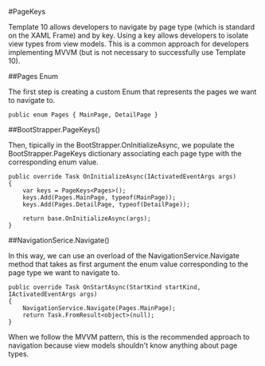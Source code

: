 ﻿#PageKeys

Template 10 allows developers to navigate by page type (which is standard on the XAML Frame) and by key. Using a key allows developers to isolate view types from view models. This is a common approach for developers implementing MVVM (but is not necessary to successfully use Template 10).

##Pages Enum

The first step is creating a custom Enum that represents the pages we want to navigate to.

````chsarp
public enum Pages { MainPage, DetailPage }
````

##BootStrapper.PageKeys<T>()

Then, tipically in the BootStrapper.OnInitializeAsync, we populate the BootStrapper.PageKeys dictionary associating each page type with the corresponding enum value.

````chsarp
public override Task OnInitializeAsync(IActivatedEventArgs args)
{
    var keys = PageKeys<Pages>();
    keys.Add(Pages.MainPage, typeof(MainPage));
    keys.Add(Pages.DetailPage, typeof(DetailPage));

    return base.OnInitializeAsync(args);
}
````

##NavigationSerice.Navigate<T>()

In this way, we can use an overload of the NavigationService.Navigate method that takes as first argument the enum value corresponding to the page type we want to navigate to.

````chsarp
public override Task OnStartAsync(StartKind startKind, IActivatedEventArgs args)
{
    NavigationService.Navigate(Pages.MainPage);
    return Task.FromResult<object>(null);
}
````

When we follow the MVVM pattern, this is the recommended approach to navigation because view models shouldn't know anything about page types.
